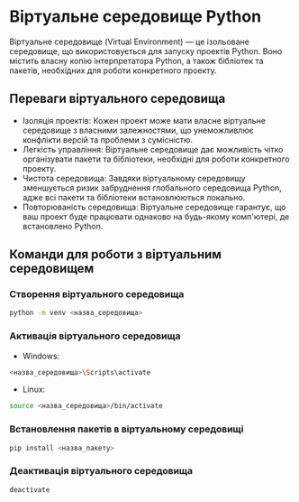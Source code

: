# Віртуальне середовище Python

Віртуальне середовище (Virtual Environment) — це ізольоване середовище, що використовується для запуску проектів Python. Воно містить власну копію інтерпретатора Python, а також бібліотек та пакетів, необхідних для роботи конкретного проекту.

## Переваги віртуального середовища

-   Ізоляція проектів: Кожен проект може мати власне віртуальне середовище з власними залежностями, що унеможливлює конфлікти версій та проблеми з сумісністю.
-   Легкість управління: Віртуальне середовище дає можливість чітко організувати пакети та бібліотеки, необхідні для роботи конкретного проекту.
-   Чистота середовища: Завдяки віртуальному середовищу зменшується ризик забруднення глобального середовища Python, адже всі пакети та бібліотеки встановлюються локально.
-   Повторюваність середовища: Віртуальне середовище гарантує, що ваш проект буде працювати однаково на будь-якому комп'ютері, де встановлено Python.

## Команди для роботи з віртуальним середовищем

### Створення віртуального середовища

```bash
python -m venv <назва_середовища>
```

### Активація віртуального середовища

-   Windows:

```bash
<назва_середовища>\Scripts\activate
```

-   Linux:

```bash
source <назва_середовища>/bin/activate
```

### Встановлення пакетів в віртуальному середовищі

```bash
pip install <назва_пакету>
```

### Деактивація віртуального середовища

```bash
deactivate
```
